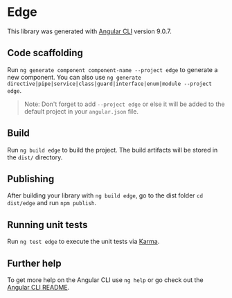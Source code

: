# Edge

This library was generated with [Angular CLI](https://github.com/angular/angular-cli) version 9.0.7.

## Code scaffolding

Run `ng generate component component-name --project edge` to generate a new component. You can also use `ng generate directive|pipe|service|class|guard|interface|enum|module --project edge`.
> Note: Don't forget to add `--project edge` or else it will be added to the default project in your `angular.json` file. 

## Build

Run `ng build edge` to build the project. The build artifacts will be stored in the `dist/` directory.

## Publishing

After building your library with `ng build edge`, go to the dist folder `cd dist/edge` and run `npm publish`.

## Running unit tests

Run `ng test edge` to execute the unit tests via [Karma](https://karma-runner.github.io).

## Further help

To get more help on the Angular CLI use `ng help` or go check out the [Angular CLI README](https://github.com/angular/angular-cli/blob/master/README.md).
